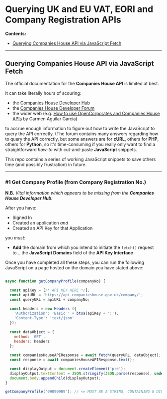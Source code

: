 # Querying UK and EU VAT, EORI and Company Registration APIs

**Contents:**

 - [Querying Companies House API via JavaScript Fetch](#Querying-Companies-House-API-via-JavaScript-Fetch)


_______

## Querying Companies House API via JavaScript Fetch
The official documentation for the **Companies House API** is limited at best.

It can take literally hours of scouring:

 - the [Companies House Developer Hub](https://developer.company-information.service.gov.uk/)
 - the [Companies House Developer Forum](https://forum.aws.chdev.org/)
 - the wider web (e.g. [How to use OpenCorporates and Companies House APIs](https://carmen-aguilar-garcia.medium.com/how-to-use-opencorporates-and-companies-house-apis-79ba0647d0d0) by Carmen Aguilar García)

to accrue enough information to figure out how to write the JavaScript to query the API correctly. (The forum contains many answers regarding how to query the API correctly, but some answers are for **cURL**, others for **PHP**, others for **Python**, so it's time-consuming if you really only want to find a straightforward *how-to* with cut-and-paste **JavaScript** snippets. 

This repo contains a series of working JavaScript snippets to save others time (and possibly frustration) in future.
_________

### #1 Get Company Profile (from Company Registration No.)

**N.B.** *Vital information which appears to be missing from the **Companies House Developer Hub**:*

After you have:
 - Signed In
 - Created an application *and*
 - Created an API Key for that Application
 
 you *must*:

- **Add** the domain from which you intend to initiate the `fetch()` request to... the **JavaScript Domains** field of the **API Key Interface**


Once you have completed all these steps, you can run the following JavaScript on a page hosted on the domain you have stated above:

```js

async function getCompanyProfile(companyNo) {

  const apiKey = [/* API KEY HERE */];
  const apiURL = 'https://api.companieshouse.gov.uk/company/';
  const queryURL = apiURL + companyNo;
  
  const headers = new Headers ({
    'Authorization': 'Basic ' + btoa(apiKey + ':'),
    'Content-Type': 'text/json'
  });
  
  const dataObject = {
    method: 'GET',
    headers: headers
  };
  
  const companiesHouseAPIResponse = await fetch(queryURL, dataObject);
  const response = await companiesHouseAPIResponse.text();

  const displayOutput = document.createElement('pre');
  displayOutput.textContent = JSON.stringify(JSON.parse(response), undefined, 2);
  document.body.appendChild(displayOutput);
}

getCompanyProfile('09090909'); // <= MUST BE A STRING, CONTAINING 8 DIGITS

```
